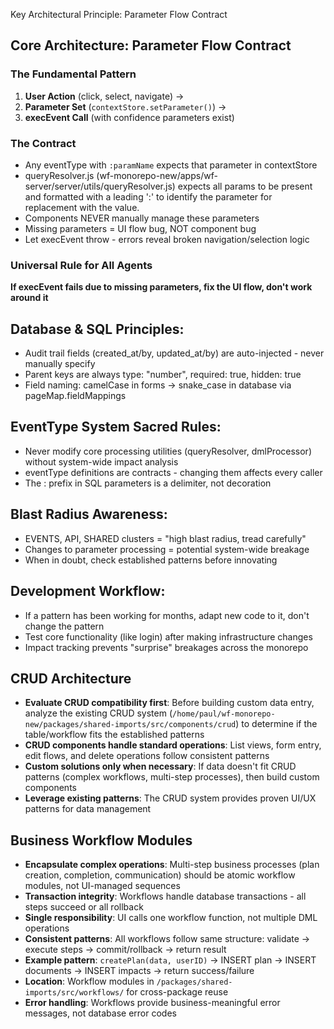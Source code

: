  Key Architectural Principle: Parameter Flow Contract

  ## Core Architecture: Parameter Flow Contract

  ### The Fundamental Pattern
  1. **User Action** (click, select, navigate) →
  2. **Parameter Set** (`contextStore.setParameter()`) →
  3. **execEvent Call** (with confidence parameters exist)

  ### The Contract
  - Any eventType with `:paramName` expects that parameter in contextStore
  - queryResolver.js (wf-monorepo-new/apps/wf-server/server/utils/queryResolver.js) expects all params to be present
    and formatted with a leading ':' to identify the parameter for replacement with the value.
  - Components NEVER manually manage these parameters
  - Missing parameters = UI flow bug, NOT component bug
  - Let execEvent throw - errors reveal broken navigation/selection logic

  ### Universal Rule for All Agents
  **If execEvent fails due to missing parameters, fix the UI flow, don't work around it**

## Database & SQL Principles:
  - Audit trail fields (created_at/by, updated_at/by) are auto-injected - never manually specify
  - Parent keys are always type: "number", required: true, hidden: true
  - Field naming: camelCase in forms → snake_case in database via pageMap.fieldMappings

## EventType System Sacred Rules:
  - Never modify core processing utilities (queryResolver, dmlProcessor) without system-wide impact analysis
  - eventType definitions are contracts - changing them affects every caller
  - The : prefix in SQL parameters is a delimiter, not decoration

## Blast Radius Awareness:
  - EVENTS, API, SHARED clusters = "high blast radius, tread carefully"
  - Changes to parameter processing = potential system-wide breakage
  - When in doubt, check established patterns before innovating

## Development Workflow:
  - If a pattern has been working for months, adapt new code to it, don't change the pattern
  - Test core functionality (like login) after making infrastructure changes
  - Impact tracking prevents "surprise" breakages across the monorepo

## CRUD Architecture
  - **Evaluate CRUD compatibility first**: Before building custom data entry, analyze the existing CRUD system (`/home/paul/wf-monorepo-new/packages/shared-imports/src/components/crud`) to determine if the table/workflow fits the established patterns
  - **CRUD components handle standard operations**: List views, form entry, edit flows, and delete operations follow consistent patterns
  - **Custom solutions only when necessary**: If data doesn't fit CRUD patterns (complex workflows, multi-step processes), then build custom components
  - **Leverage existing patterns**: The CRUD system provides proven UI/UX patterns for data management

## Business Workflow Modules
  - **Encapsulate complex operations**: Multi-step business processes (plan creation, completion, communication) should be atomic workflow modules, not UI-managed sequences
  - **Transaction integrity**: Workflows handle database transactions - all steps succeed or all rollback
  - **Single responsibility**: UI calls one workflow function, not multiple DML operations
  - **Consistent patterns**: All workflows follow same structure: validate → execute steps → commit/rollback → return result
  - **Example pattern**: `createPlan(data, userID)` → INSERT plan → INSERT documents → INSERT impacts → return success/failure
  - **Location**: Workflow modules in `/packages/shared-imports/src/workflows/` for cross-package reuse
  - **Error handling**: Workflows provide business-meaningful error messages, not database error codes